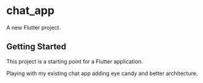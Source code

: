 # chat_app

A new Flutter project.

## Getting Started

This project is a starting point for a Flutter application.

Playing with my existing chat app adding eye candy and better architecture.
